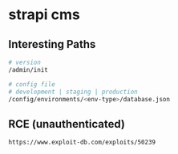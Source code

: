 # strapi cms

## Interesting Paths

```bash
# version
/admin/init

# config file
# development | staging | production
/config/environments/<env-type>/database.json
```

## RCE (unauthenticated)

```
https://www.exploit-db.com/exploits/50239
```
